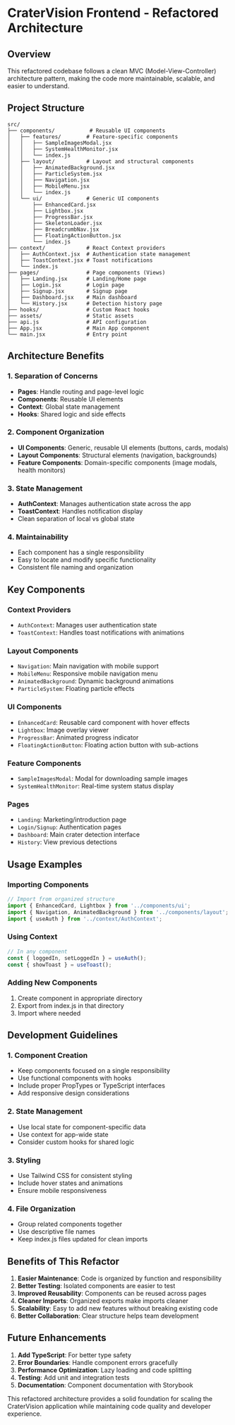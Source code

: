 # CraterVision Frontend - Refactored Architecture

## Overview
This refactored codebase follows a clean MVC (Model-View-Controller) architecture pattern, making the code more maintainable, scalable, and easier to understand.

## Project Structure

```
src/
├── components/           # Reusable UI components
│   ├── features/        # Feature-specific components
│   │   ├── SampleImagesModal.jsx
│   │   ├── SystemHealthMonitor.jsx
│   │   └── index.js
│   ├── layout/          # Layout and structural components
│   │   ├── AnimatedBackground.jsx
│   │   ├── ParticleSystem.jsx
│   │   ├── Navigation.jsx
│   │   ├── MobileMenu.jsx
│   │   └── index.js
│   └── ui/              # Generic UI components
│       ├── EnhancedCard.jsx
│       ├── Lightbox.jsx
│       ├── ProgressBar.jsx
│       ├── SkeletonLoader.jsx
│       ├── BreadcrumbNav.jsx
│       ├── FloatingActionButton.jsx
│       └── index.js
├── context/             # React Context providers
│   ├── AuthContext.jsx  # Authentication state management
│   ├── ToastContext.jsx # Toast notifications
│   └── index.js
├── pages/               # Page components (Views)
│   ├── Landing.jsx      # Landing/Home page
│   ├── Login.jsx        # Login page
│   ├── Signup.jsx       # Signup page
│   ├── Dashboard.jsx    # Main dashboard
│   └── History.jsx      # Detection history page
├── hooks/               # Custom React hooks
├── assets/              # Static assets
├── api.js               # API configuration
├── App.jsx              # Main App component
└── main.jsx             # Entry point
```

## Architecture Benefits

### 1. **Separation of Concerns**
- **Pages**: Handle routing and page-level logic
- **Components**: Reusable UI elements
- **Context**: Global state management
- **Hooks**: Shared logic and side effects

### 2. **Component Organization**
- **UI Components**: Generic, reusable UI elements (buttons, cards, modals)
- **Layout Components**: Structural elements (navigation, backgrounds)
- **Feature Components**: Domain-specific components (image modals, health monitors)

### 3. **State Management**
- **AuthContext**: Manages authentication state across the app
- **ToastContext**: Handles notification display
- Clean separation of local vs global state

### 4. **Maintainability**
- Each component has a single responsibility
- Easy to locate and modify specific functionality
- Consistent file naming and organization

## Key Components

### Context Providers
- `AuthContext`: Manages user authentication state
- `ToastContext`: Handles toast notifications with animations

### Layout Components
- `Navigation`: Main navigation with mobile support
- `MobileMenu`: Responsive mobile navigation menu
- `AnimatedBackground`: Dynamic background animations
- `ParticleSystem`: Floating particle effects

### UI Components
- `EnhancedCard`: Reusable card component with hover effects
- `Lightbox`: Image overlay viewer
- `ProgressBar`: Animated progress indicator
- `FloatingActionButton`: Floating action button with sub-actions

### Feature Components
- `SampleImagesModal`: Modal for downloading sample images
- `SystemHealthMonitor`: Real-time system status display

### Pages
- `Landing`: Marketing/introduction page
- `Login/Signup`: Authentication pages
- `Dashboard`: Main crater detection interface
- `History`: View previous detections

## Usage Examples

### Importing Components
```jsx
// Import from organized structure
import { EnhancedCard, Lightbox } from '../components/ui';
import { Navigation, AnimatedBackground } from '../components/layout';
import { useAuth } from '../context/AuthContext';
```

### Using Context
```jsx
// In any component
const { loggedIn, setLoggedIn } = useAuth();
const { showToast } = useToast();
```

### Adding New Components
1. Create component in appropriate directory
2. Export from index.js in that directory
3. Import where needed

## Development Guidelines

### 1. **Component Creation**
- Keep components focused on a single responsibility
- Use functional components with hooks
- Include proper PropTypes or TypeScript interfaces
- Add responsive design considerations

### 2. **State Management**
- Use local state for component-specific data
- Use context for app-wide state
- Consider custom hooks for shared logic

### 3. **Styling**
- Use Tailwind CSS for consistent styling
- Include hover states and animations
- Ensure mobile responsiveness

### 4. **File Organization**
- Group related components together
- Use descriptive file names
- Keep index.js files updated for clean imports

## Benefits of This Refactor

1. **Easier Maintenance**: Code is organized by function and responsibility
2. **Better Testing**: Isolated components are easier to test
3. **Improved Reusability**: Components can be reused across pages
4. **Cleaner Imports**: Organized exports make imports cleaner
5. **Scalability**: Easy to add new features without breaking existing code
6. **Better Collaboration**: Clear structure helps team development

## Future Enhancements

1. **Add TypeScript**: For better type safety
2. **Error Boundaries**: Handle component errors gracefully
3. **Performance Optimization**: Lazy loading and code splitting
4. **Testing**: Add unit and integration tests
5. **Documentation**: Component documentation with Storybook

This refactored architecture provides a solid foundation for scaling the CraterVision application while maintaining code quality and developer experience.
